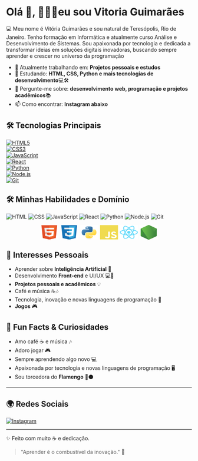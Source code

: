 # Olá 👋, 👩🏻‍💻eu sou Vitoria Guimarães

💻 Meu nome é Vitória Guimarães e sou natural de Teresópolis, Rio de Janeiro. Tenho formação em Informática e atualmente curso Análise e Desenvolvimento de Sistemas. Sou apaixonada por tecnologia e dedicada a transformar ideias em soluções digitais inovadoras, buscando sempre aprender e crescer no universo da programação


- 🔭 Atualmente trabalhando em: **Projetos pessoais e estudos**
- 🌱 Estudando: **HTML, CSS, Python e mais tecnologias de desenvolvimento**💻🛠️
- 💬 Pergunte-me sobre: **desenvolvimento web, programação e projetos acadêmicos**📚
- 📫 Como encontrar: **Instagram abaixo**

## 🛠 Tecnologias Principais

[![HTML5](https://img.shields.io/badge/HTML5-%23E34F26?style=for-the-badge&logo=html5&logoColor=white)](https://developer.mozilla.org/en-US/docs/Web/HTML)  
[![CSS3](https://img.shields.io/badge/CSS3-%231572B6?style=for-the-badge&logo=css3&logoColor=white)](https://developer.mozilla.org/en-US/docs/Web/CSS)  
[![JavaScript](https://img.shields.io/badge/JavaScript-%23F7DF1E?style=for-the-badge&logo=javascript&logoColor=black)](https://developer.mozilla.org/en-US/docs/Web/JavaScript)  
[![React](https://img.shields.io/badge/React-%2361DAFB?style=for-the-badge&logo=react&logoColor=black)](https://reactjs.org/)  
[![Python](https://img.shields.io/badge/Python-%233776AB?style=for-the-badge&logo=python&logoColor=white)](https://www.python.org/)  
[![Node.js](https://img.shields.io/badge/Node.js-%23339933?style=for-the-badge&logo=node.js&logoColor=white)](https://nodejs.org/)  
[![Git](https://img.shields.io/badge/Git-%23F05032?style=for-the-badge&logo=git&logoColor=white)](https://git-scm.com/)



 ## 🛠 Minhas Habilidades e Domínio

![HTML](https://img.shields.io/badge/HTML-90%25-green)
![CSS](https://img.shields.io/badge/CSS-85%25-blue)
![JavaScript](https://img.shields.io/badge/JavaScript-80%25-yellow)
![React](https://img.shields.io/badge/React-75%25-blueviolet)
![Python](https://img.shields.io/badge/Python-70%25-lightgrey)
![Node.js](https://img.shields.io/badge/Node.js-65%25-success)
![Git](https://img.shields.io/badge/Git-85%25-orange)







<div align="center">
  <img align="center" alt="HTML" height="40" width="50" src="https://raw.githubusercontent.com/devicons/devicon/master/icons/html5/html5-original.svg">
  <img align="center" alt="CSS" height="40" width="50" src="https://raw.githubusercontent.com/devicons/devicon/master/icons/css3/css3-original.svg">
  <img align="center" alt="Python" height="40" width="50" src="https://raw.githubusercontent.com/devicons/devicon/master/icons/python/python-original.svg">
  <img align="center" alt="JavaScript" height="40" width="50" src="https://raw.githubusercontent.com/devicons/devicon/master/icons/javascript/javascript-plain.svg">
  <img align="center" alt="React" height="40" width="50" src="https://raw.githubusercontent.com/devicons/devicon/master/icons/react/react-original.svg">
  <img align="center" alt="Node.js" height="40" width="50" src="https://raw.githubusercontent.com/devicons/devicon/master/icons/nodejs/nodejs-original.svg">
</div>

## 🌟 Interesses Pessoais

- Aprender sobre **Inteligência Artificial** 🤖  
- Desenvolvimento **Front-end** e UI/UX 💻🎨  
- **Projetos pessoais e acadêmicos** 💡  
- Café e música ☕🎶  
- Tecnologia, inovação e novas linguagens de programação 🚀  
- **Jogos** 🎮


## 🎯 Fun Facts & Curiosidades

- Amo café ☕ e música 🎶  
- Adoro jogar 🎮  
- Sempre aprendendo algo novo 💻  
- Apaixonada por tecnologia e novas linguagens de programação 🖥️  
- Sou torcedora do **Flamengo** 🔴⚫
---

## 🌍 Redes Sociais

[![Instagram](https://img.shields.io/badge/-Instagram-%23E4405F?style=for-the-badge&logo=instagram&logoColor=white)](https://instagram.com/vitoria_.guimaraes_)

---

✨ Feito com muito ☕ e dedicação.
> "Aprender é o combustível da inovação." 🚀  
